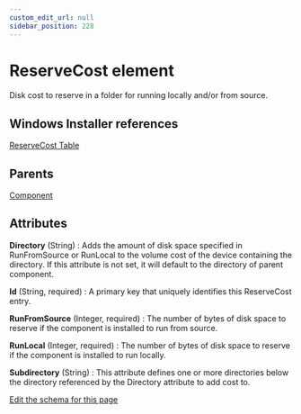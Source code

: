 ```yaml
---
custom_edit_url: null
sidebar_position: 228
---
```

# ReserveCost element
Disk cost to reserve in a folder for running locally and/or from source.

## Windows Installer references
[ReserveCost Table](https://docs.microsoft.com/en-us/windows/win32/msi/reservecost-table)

## Parents
[Component](component.md)

## Attributes
**Directory** (String)
  : Adds the amount of disk space specified in RunFromSource or RunLocal to the volume cost of the device containing the directory. If this attribute is not set, it will default to the directory of parent component.

**Id** (String, required)
  : A primary key that uniquely identifies this ReserveCost entry.

**RunFromSource** (Integer, required)
  : The number of bytes of disk space to reserve if the component is installed to run from source.

**RunLocal** (Integer, required)
  : The number of bytes of disk space to reserve if the component is installed to run locally.

**Subdirectory** (String)
  : This attribute defines one or more directories below the directory referenced by the Directory attribute to add cost to.


[Edit the schema for this page](https://github.com/wixtoolset/web/blob/master/src/xsd4/wix.xsd)